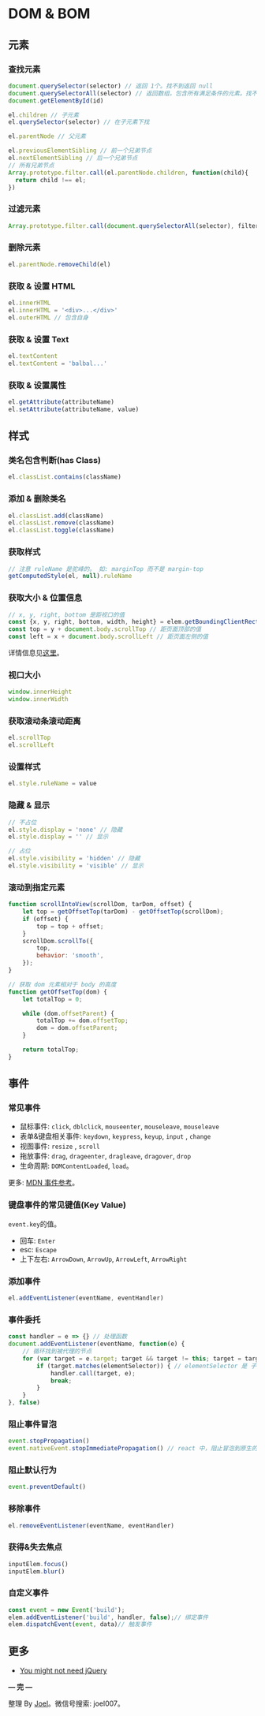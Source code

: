 # DOM & BOM

## 元素

### 查找元素

```jsx
document.querySelector(selector) // 返回 1个。找不到返回 null
document.querySelectorAll(selector) // 返回数组，包含所有满足条件的元素。找不到返回空数组。
document.getElementById(id)

el.children // 子元素
el.querySelector(selector) // 在子元素下找

el.parentNode // 父元素

el.previousElementSibling // 前一个兄弟节点
el.nextElementSibling // 后一个兄弟节点
// 所有兄弟节点
Array.prototype.filter.call(el.parentNode.children, function(child){
  return child !== el;
})
```

### 过滤元素

```jsx
Array.prototype.filter.call(document.querySelectorAll(selector), filterFn)
```

### 删除元素

```jsx
el.parentNode.removeChild(el)
```

### 获取 & 设置 HTML

```jsx
el.innerHTML
el.innerHTML = '<div>...</div>'
el.outerHTML // 包含自身
```

 

### 获取 & 设置  Text

```jsx
el.textContent
el.textContent = 'balbal...'
```

### 获取 & 设置属性

```jsx
el.getAttribute(attributeName)
el.setAttribute(attributeName, value)
```

## 样式

### 类名包含判断(has Class)

```jsx
el.classList.contains(className)
```

### 添加 & 删除类名

```jsx
el.classList.add(className)
el.classList.remove(className)
el.classList.toggle(className)
```

### 获取样式

```jsx
// 注意 ruleName 是驼峰的。 如: marginTop 而不是 margin-top
getComputedStyle(el, null).ruleName 
```

### 获取大小 & 位置信息

```jsx
// x, y, right, bottom 是距视口的值
const {x, y, right, bottom, width, height} = elem.getBoundingClientRect()
const top = y + document.body.scrollTop // 距页面顶部的值
const left = x + document.body.scrollLeft // 距页面左侧的值
```

详情信息见[这里](https://developer.mozilla.org/en-US/docs/Web/API/Element/getBoundingClientRect)。

### 视口大小

```jsx
window.innerHeight
window.innerWidth
```

### 获取滚动条滚动距离

```jsx
el.scrollTop
el.scrollLeft
```

### 设置样式

```jsx
el.style.ruleName = value
```

### 隐藏 & 显示

```jsx
// 不占位
el.style.display = 'none' // 隐藏
el.style.display = '' // 显示

// 占位
el.style.visibility = 'hidden' // 隐藏
el.style.visibility = 'visible' // 显示
```

### 滚动到指定元素

```jsx
function scrollIntoView(scrollDom, tarDom, offset) {
    let top = getOffsetTop(tarDom) - getOffsetTop(scrollDom);
    if (offset) {
        top = top + offset;
    }
    scrollDom.scrollTo({
        top,
        behavior: 'smooth',
    });
}

// 获取 dom 元素相对于 body 的高度
function getOffsetTop(dom) {
    let totalTop = 0;

    while (dom.offsetParent) {
        totalTop += dom.offsetTop;
        dom = dom.offsetParent;
    }

    return totalTop;
}
```

## 事件

### 常见事件

- 鼠标事件: `click`,  `dblclick`, `mouseenter`,  `mouseleave`,  `mouseleave`
- 表单&键盘相关事件: `keydown`,  `keypress`,  `keyup`,  `input` , `change`
- 视图事件: `resize` , `scroll`
- 拖放事件:  `drag`,  `drageenter`, `dragleave`, `dragover`, `drop`
- 生命周期: `DOMContentLoaded`, `load`。

更多: [MDN 事件参考](https://developer.mozilla.org/zh-CN/docs/Web/Events#%E6%9C%80%E5%B8%B8%E8%A7%81%E7%9A%84%E7%B1%BB%E5%88%AB)。

### 键盘事件的常见键值(Key Value)

`event.key`的值。

- 回车: `Enter`
- esc: `Escape`
- 上下左右: `ArrowDown`,  `ArrowUp`, `ArrowLeft`,  `ArrowRight`

### 添加事件

```jsx
el.addEventListener(eventName, eventHandler)
```

### 事件委托

```jsx
const handler = e => {} // 处理函数
document.addEventListener(eventName, function(e) {
    // 循环找到被代理的节点
    for (var target = e.target; target && target != this; target = target.parentNode) {
        if (target.matches(elementSelector)) { // elementSelector 是 子选择器
            handler.call(target, e);
            break;
        }
    }
}, false)
```

### 阻止事件冒泡

```jsx
event.stopPropagation()
event.nativeEvent.stopImmediatePropagation() // react 中，阻止冒泡到原生的事件绑定。
```

### 阻止默认行为

```jsx
event.preventDefault()
```

### 移除事件

```jsx
el.removeEventListener(eventName, eventHandler)
```

### 获得&失去焦点

```jsx
inputElem.focus()
inputElem.blur()
```

### 自定义事件

```jsx
const event = new Event('build');
elem.addEventListener('build', handler, false);// 绑定事件
elem.dispatchEvent(event, data)// 触发事件
```

## 更多

- [You might not need jQuery](http://youmightnotneedjquery.com/)

**— 完 —**

整理 By [Joel](https://github.com/iamjoel)。微信号搜索: joel007。